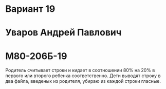# Вариант 19
# Уваров Андрей Павлович
# М80-206Б-19

Родитель считывает строки и кидает в соотношении 80% на 20% в первого или второго ребенка соответственно.
Дети выводят строку в два файла, введеных из родителя, убираю из каждой строки гласные.
